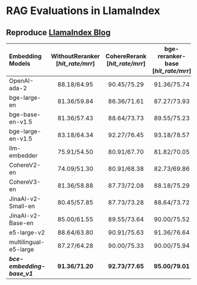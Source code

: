 <!--
 * @Description: 
 * @Author: shenlei
 * @Date: 2023-12-31 23:44:03
 * @LastEditTime: 2024-01-06 15:00:26
 * @LastEditors: shenlei
-->
# RAG Evaluations in LlamaIndex  

## Reproduce [LlamaIndex Blog](https://blog.llamaindex.ai/boosting-rag-picking-the-best-embedding-reranker-models-42d079022e83)

| Embedding Models | WithoutReranker <br> [*hit_rate/mrr*] | CohereRerank <br> [*hit_rate/mrr*] | bge-reranker-base <br> [*hit_rate/mrr*] | bge-reranker-large <br> [*hit_rate/mrr*] | ***bce-reranker-base_v1*** <br> [*hit_rate/mrr*] | 
|:-------------------------------|:--------:|:--------:|:--------:|:--------:|:--------:| 
| OpenAI-ada-2 | 88.18/64.95 | 90.45/75.29 | 91.36/75.74 | 91.36/76.72 | **92.27/78.33** |  
| bge-large-en | 81.36/59.84 | 86.36/71.61 | 87.27/73.93 | 86.82/75.23 | **88.18/77.36** |  
| bge-base-en-v1.5 | 81.36/57.43 | 88.64/73.73 | 89.55/75.23 | 88.18/74.89 | **89.09/76.89** |  
| bge-large-en-v1.5 | 83.18/64.34 | 92.27/76.45 | 93.18/78.57 | 92.73/79.59 | **94.09/81.74** |  
| llm-embedder | 75.91/54.50 | 80.91/67.70 | 81.82/70.05 | 81.36/69.86 | **82.73/71.38** |  
| CohereV2-en | 74.09/51.30 | 80.91/68.38 | 82.73/69.86 | 82.27/69.33 | **83.18/72.58** |  
| CohereV3-en | 81.36/58.88 | 87.73/72.08 | 88.18/75.29 | 88.64/75.28 | **89.09/76.82** |  
| JinaAI-v2-Small-en | 80.45/57.85 | 87.73/73.28 | 88.64/73.72 | 88.64/74.39 | **90.00/76.98** |  
| JinaAI-v2-Base-en | 85.00/61.55 | 89.55/73.64 | 90.00/75.52 | 89.09/75.75 | **90.91/78.18** |  
| e5-large-v2 | 88.64/63.80 | 90.91/75.63 | 91.36/76.64 | 91.82/76.90 | **92.73/79.32** |  
| multilingual-e5-large | 87.27/64.28 | 90.00/75.33 | 90.00/75.94 | 90.00/76.17 | **91.36/78.64** |  
| ***bce-embedding-base_v1*** | **91.36/71.20** | **92.73/77.65** | **95.00/79.01** | **95.00/79.95** | ***96.36/82.20*** |  